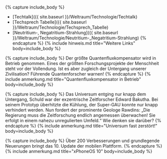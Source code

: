 {% capture include_body %}
- [Techtalk]({{ site.baseurl }}/Weltraum/Technologie/Techtalk)
- [Techsprech Tabelle]({{ site.baseurl }}/Weltraum/Technologie/Techsprech_Tabelle)
- [Neutritium-, Negatritium-Strahlung]({{ site.baseurl }}/Weltraum/Technologie/Neutritium-_Negatritium-Strahlung)
{% endcapture %}
{% include hinweis.md title="Weitere Links" body=include_body %}

{% capture include_body %}
Der größte Quantenfluxkompensator wird in Betrieb genommen. Eines der größten Forschungsprojekte der Menschheit steht vor der Vollendung. Ist es aber zugleich der Untergang unserer Zivilisation? Führende Quantenforscher warnen!
{% endcapture %}
{% include anmerkung.md title="Quantenfluxkompensator in Betrieb" body=include_body %}

{% capture include_body %}
Das Universum entging nur knapp dem Untergang, Schuld war der exzentrische Zeitforscher Edward Bakutha. Bei seinem Prototyp überhitzte die Kühlung, der Super-GAU konnte nur knapp verhindert werden. Nun fordert der prominente Geologe Rawdins: „Die Regierung muss die Zeitforschung endlich angemessen überwachen! Sie erfolgt in einem nahezu unregulierten Umfeld.“ Wie denken sie darüber?
{% endcapture %}
{% include anmerkung.md title="Universum fast zerstört!" body=include_body %}

{% capture include_body %}
Über 200 Verbesserungen und grundlegende Neuerungen bringt das 10. Update der mobilen Plattform.
{% endcapture %}
{% include anmerkung.md title="xPhoneOS 10" body=include_body %}

